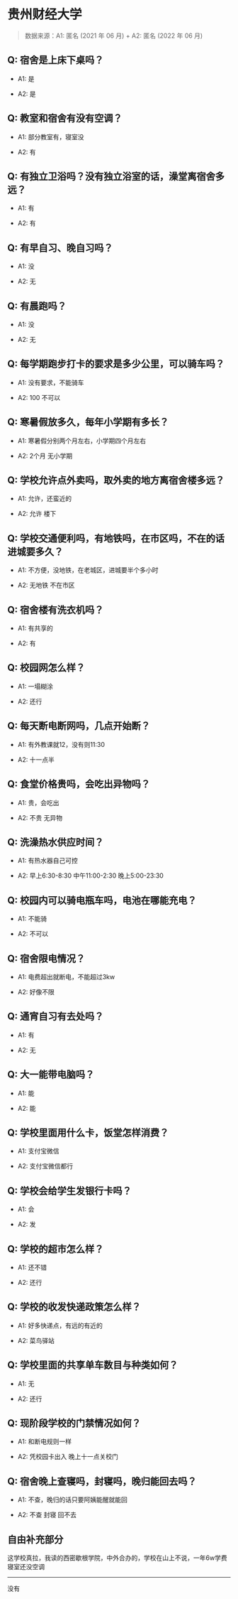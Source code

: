 # 贵州财经大学

> 数据来源：A1: 匿名 (2021 年 06 月) + A2: 匿名 (2022 年 06 月)

## Q: 宿舍是上床下桌吗？

- A1: 是

- A2: 是

## Q: 教室和宿舍有没有空调？

- A1: 部分教室有，寝室没

- A2: 有

## Q: 有独立卫浴吗？没有独立浴室的话，澡堂离宿舍多远？

- A1: 有

- A2: 有

## Q: 有早自习、晚自习吗？

- A1: 没

- A2: 无

## Q: 有晨跑吗？

- A1: 没

- A2: 无

## Q: 每学期跑步打卡的要求是多少公里，可以骑车吗？

- A1: 没有要求，不能骑车

- A2: 100 不可以

## Q: 寒暑假放多久，每年小学期有多长？

- A1: 寒暑假分别两个月左右，小学期四个月左右

- A2: 2个月 无小学期

## Q: 学校允许点外卖吗，取外卖的地方离宿舍楼多远？

- A1: 允许，还蛮近的

- A2: 允许 楼下

## Q: 学校交通便利吗，有地铁吗，在市区吗，不在的话进城要多久？

- A1: 不方便，没地铁，在老城区，进城要半个多小时

- A2: 无地铁 不在市区

## Q: 宿舍楼有洗衣机吗？

- A1: 有共享的

- A2: 有

## Q: 校园网怎么样？

- A1: 一塌糊涂

- A2: 还行

## Q: 每天断电断网吗，几点开始断？

- A1: 有外教课就12，没有则11:30

- A2: 十一点半

## Q: 食堂价格贵吗，会吃出异物吗？

- A1: 贵，会吃出

- A2: 不贵 无异物

## Q: 洗澡热水供应时间？

- A1: 有热水器自己可控

- A2: 早上6:30-8:30 中午11:00-2:30 晚上5:00-23:30

## Q: 校园内可以骑电瓶车吗，电池在哪能充电？

- A1: 不能骑

- A2: 不可以

## Q: 宿舍限电情况？

- A1: 电费超出就断电，不能超过3kw

- A2: 好像不限

## Q: 通宵自习有去处吗？

- A1: 有

- A2: 无

## Q: 大一能带电脑吗？

- A1: 能

- A2: 能

## Q: 学校里面用什么卡，饭堂怎样消费？

- A1: 支付宝微信

- A2: 支付宝微信都行

## Q: 学校会给学生发银行卡吗？

- A1: 会

- A2: 发

## Q: 学校的超市怎么样？

- A1: 还不错

- A2: 还行

## Q: 学校的收发快递政策怎么样？

- A1: 好多快递点，有远的有近的

- A2: 菜鸟驿站

## Q: 学校里面的共享单车数目与种类如何？

- A1: 无

- A2: 还行

## Q: 现阶段学校的门禁情况如何？

- A1: 和断电规则一样

- A2: 凭校园卡出入 晚上十一点关校门

## Q: 宿舍晚上查寝吗，封寝吗，晚归能回去吗？

- A1: 不查，晚归的话只要阿姨能醒就能回

- A2: 不查 封寝 回不去

## 自由补充部分

这学校真拉，我读的西密歇根学院，中外合办的，学校在山上不说，一年6w学费寝室还没空调

***

没有